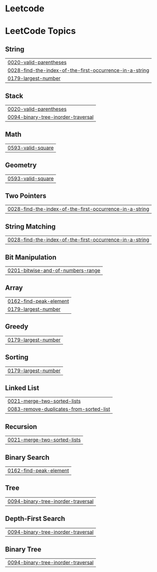 # Leetcode
<!---LeetCode Topics Start-->
# LeetCode Topics
## String
|  |
| ------- |
| [0020-valid-parentheses](https://github.com/SATHYARAJU-2599/Leetcode/tree/master/0020-valid-parentheses) |
| [0028-find-the-index-of-the-first-occurrence-in-a-string](https://github.com/SATHYARAJU-2599/Leetcode/tree/master/0028-find-the-index-of-the-first-occurrence-in-a-string) |
| [0179-largest-number](https://github.com/SATHYARAJU-2599/Leetcode/tree/master/0179-largest-number) |
## Stack
|  |
| ------- |
| [0020-valid-parentheses](https://github.com/SATHYARAJU-2599/Leetcode/tree/master/0020-valid-parentheses) |
| [0094-binary-tree-inorder-traversal](https://github.com/SATHYARAJU-2599/Leetcode/tree/master/0094-binary-tree-inorder-traversal) |
## Math
|  |
| ------- |
| [0593-valid-square](https://github.com/SATHYARAJU-2599/Leetcode/tree/master/0593-valid-square) |
## Geometry
|  |
| ------- |
| [0593-valid-square](https://github.com/SATHYARAJU-2599/Leetcode/tree/master/0593-valid-square) |
## Two Pointers
|  |
| ------- |
| [0028-find-the-index-of-the-first-occurrence-in-a-string](https://github.com/SATHYARAJU-2599/Leetcode/tree/master/0028-find-the-index-of-the-first-occurrence-in-a-string) |
## String Matching
|  |
| ------- |
| [0028-find-the-index-of-the-first-occurrence-in-a-string](https://github.com/SATHYARAJU-2599/Leetcode/tree/master/0028-find-the-index-of-the-first-occurrence-in-a-string) |
## Bit Manipulation
|  |
| ------- |
| [0201-bitwise-and-of-numbers-range](https://github.com/SATHYARAJU-2599/Leetcode/tree/master/0201-bitwise-and-of-numbers-range) |
## Array
|  |
| ------- |
| [0162-find-peak-element](https://github.com/SATHYARAJU-2599/Leetcode/tree/master/0162-find-peak-element) |
| [0179-largest-number](https://github.com/SATHYARAJU-2599/Leetcode/tree/master/0179-largest-number) |
## Greedy
|  |
| ------- |
| [0179-largest-number](https://github.com/SATHYARAJU-2599/Leetcode/tree/master/0179-largest-number) |
## Sorting
|  |
| ------- |
| [0179-largest-number](https://github.com/SATHYARAJU-2599/Leetcode/tree/master/0179-largest-number) |
## Linked List
|  |
| ------- |
| [0021-merge-two-sorted-lists](https://github.com/SATHYARAJU-2599/Leetcode/tree/master/0021-merge-two-sorted-lists) |
| [0083-remove-duplicates-from-sorted-list](https://github.com/SATHYARAJU-2599/Leetcode/tree/master/0083-remove-duplicates-from-sorted-list) |
## Recursion
|  |
| ------- |
| [0021-merge-two-sorted-lists](https://github.com/SATHYARAJU-2599/Leetcode/tree/master/0021-merge-two-sorted-lists) |
## Binary Search
|  |
| ------- |
| [0162-find-peak-element](https://github.com/SATHYARAJU-2599/Leetcode/tree/master/0162-find-peak-element) |
## Tree
|  |
| ------- |
| [0094-binary-tree-inorder-traversal](https://github.com/SATHYARAJU-2599/Leetcode/tree/master/0094-binary-tree-inorder-traversal) |
## Depth-First Search
|  |
| ------- |
| [0094-binary-tree-inorder-traversal](https://github.com/SATHYARAJU-2599/Leetcode/tree/master/0094-binary-tree-inorder-traversal) |
## Binary Tree
|  |
| ------- |
| [0094-binary-tree-inorder-traversal](https://github.com/SATHYARAJU-2599/Leetcode/tree/master/0094-binary-tree-inorder-traversal) |
<!---LeetCode Topics End-->